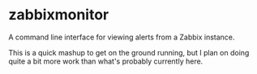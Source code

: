 # zabbixmonitor

A command line interface for viewing alerts from a Zabbix instance.

This is a quick mashup to get on the ground running, but I plan on doing quite 
a bit more work than what's probably currently here.
